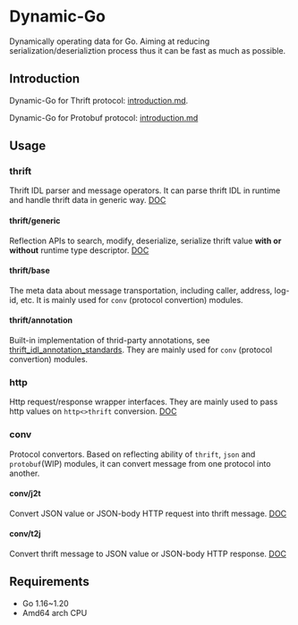 # Dynamic-Go
Dynamically operating data for Go. Aiming at reducing serialization/deserializtion process thus it can be fast as much as possible.

## Introduction
Dynamic-Go for Thrift protocol: [introduction.md](introduction.md).

Dynamic-Go for Protobuf protocol: [introduction.md](./proto/INTRODUCTION.md)

## Usage
### thrift
Thrift IDL parser and message operators. It can parse thrift IDL in runtime and handle thrift data in generic way.
[DOC](thrift/README.md)

#### thrift/generic
Reflection APIs to search, modify, deserialize, serialize thrift value **with or without** runtime type descriptor.
[DOC](thrift/generic/README.md)

#### thrift/base 
The meta data about message transportation, including caller, address, log-id, etc. It is mainly used for `conv` (protocol convertion) modules.

#### thrift/annotation 
Built-in implementation of thrid-party annotations, see [thrift_idl_annotation_standards](https://www.cloudwego.io/docs/kitex/tutorials/advanced-feature/generic-call/thrift_idl_annotation_standards/). They are mainly used for `conv` (protocol convertion) modules. 

### http
Http request/response wrapper interfaces. They are mainly used to pass http values on `http<>thrift` conversion. 
[DOC](http/README.md)

### conv
Protocol convertors. Based on reflecting ability of `thrift`, `json` and `protobuf`(WIP) modules, it can convert message from one protocol into another. 

#### conv/j2t
Convert JSON value or JSON-body HTTP request into thrift message.
[DOC](conv/j2t/README.md)

#### conv/t2j
Convert thrift message to JSON value or JSON-body HTTP response.
[DOC](conv/t2j/README.md)


## Requirements
- Go 1.16~1.20
- Amd64 arch CPU
